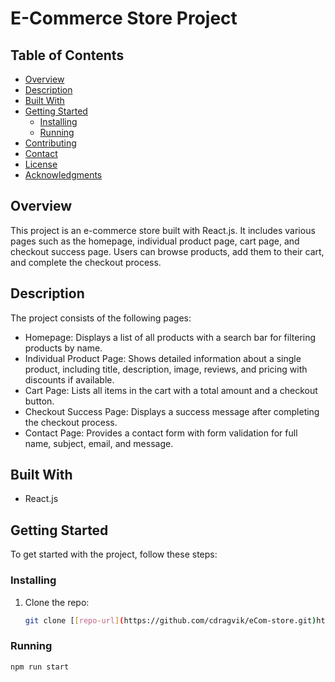 # E-Commerce Store Project

## Table of Contents
- [Overview](#overview)
- [Description](#description)
- [Built With](#built-with)
- [Getting Started](#getting-started)
  - [Installing](#installing)
  - [Running](#running)
- [Contributing](#contributing)
- [Contact](#contact)
- [License](#license)
- [Acknowledgments](#acknowledgments)

## Overview
This project is an e-commerce store built with React.js. It includes various pages such as the homepage, individual product page, cart page, and checkout success page. Users can browse products, add them to their cart, and complete the checkout process.

## Description
The project consists of the following pages:
- Homepage: Displays a list of all products with a search bar for filtering products by name.
- Individual Product Page: Shows detailed information about a single product, including title, description, image, reviews, and pricing with discounts if available.
- Cart Page: Lists all items in the cart with a total amount and a checkout button.
- Checkout Success Page: Displays a success message after completing the checkout process.
- Contact Page: Provides a contact form with form validation for full name, subject, email, and message.

## Built With
- React.js

## Getting Started
To get started with the project, follow these steps:

### Installing
1. Clone the repo:
   ```sh
   git clone [[repo-url](https://github.com/cdragvik/eCom-store.git)https://github.com/cdragvik/eCom-store.git]

### Running 

```sh
npm run start
